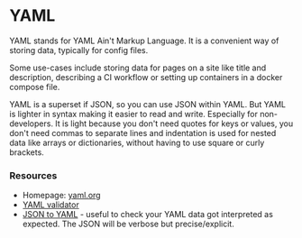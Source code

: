 # YAML

YAML stands for YAML Ain't Markup Language. It is a convenient way of storing data, typically for config files. 

Some use-cases include storing data for pages on a site like title and description, describing a CI workflow or setting up containers in a docker compose file.

YAML is a superset if JSON, so you can use JSON within YAML. But YAML is lighter in syntax making it easier to read and write. Especially for non-developers. It is light because you don't need quotes for keys or values, you don't need commas to separate lines and indentation is used for nested data like arrays or dictionaries, without having to use square or curly brackets.

### Resources

- Homepage: [yaml.org](https://yaml.org/)
- [YAML validator](https://codebeautify.org/yaml-validator)
- [JSON to YAML](https://onlineyamltools.com/convert-yaml-to-json) - useful to check your YAML data got interpreted as expected. The JSON will be verbose but precise/explicit.
